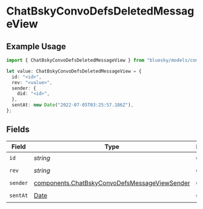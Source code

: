 # ChatBskyConvoDefsDeletedMessageView

## Example Usage

```typescript
import { ChatBskyConvoDefsDeletedMessageView } from "bluesky/models/components";

let value: ChatBskyConvoDefsDeletedMessageView = {
  id: "<id>",
  rev: "<value>",
  sender: {
    did: "<id>",
  },
  sentAt: new Date("2022-07-05T03:25:57.186Z"),
};
```

## Fields

| Field                                                                                                          | Type                                                                                                           | Required                                                                                                       | Description                                                                                                    |
| -------------------------------------------------------------------------------------------------------------- | -------------------------------------------------------------------------------------------------------------- | -------------------------------------------------------------------------------------------------------------- | -------------------------------------------------------------------------------------------------------------- |
| `id`                                                                                                           | *string*                                                                                                       | :heavy_check_mark:                                                                                             | N/A                                                                                                            |
| `rev`                                                                                                          | *string*                                                                                                       | :heavy_check_mark:                                                                                             | N/A                                                                                                            |
| `sender`                                                                                                       | [components.ChatBskyConvoDefsMessageViewSender](../../models/components/chatbskyconvodefsmessageviewsender.md) | :heavy_check_mark:                                                                                             | N/A                                                                                                            |
| `sentAt`                                                                                                       | [Date](https://developer.mozilla.org/en-US/docs/Web/JavaScript/Reference/Global_Objects/Date)                  | :heavy_check_mark:                                                                                             | N/A                                                                                                            |